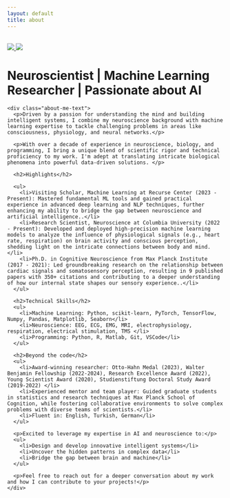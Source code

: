 ```yaml
---
layout: default
title: about
---
```

<br>
<div class="row">
  <div class="column">
    <a class='hover_image' href='#'>
      <img src='{{site.url}}/assets/images/me_boxed.png'/>
      <img src='{{site.url}}/assets/images/me.png' class='hide'/>
    </a>
  </div>
  <div class="column">
  </div>
  <div class="column">
    <h1 class="about-me-title"> Neuroscientist | Machine Learning Researcher | Passionate about AI</h1>

    <div class="about-me-text">
      <p>Driven by a passion for understanding the mind and building intelligent systems, I combine my neuroscience background with machine learning expertise to tackle challenging problems in areas like  consciousness, physiology, and neural networks.</p>

      <p>With over a decade of experience in neuroscience, biology, and programming, I bring a unique blend of scientific rigor and technical proficiency to my work. I'm adept at translating intricate biological phenomena into powerful data-driven solutions. </p>

      <h2>Highlights</h2>

      <ul>
        <li>Visiting Scholar, Machine Learning at Recurse Center (2023 - Present): Mastered fundamental ML tools and gained practical experience in advanced deep learning and NLP techniques, further enhancing my ability to bridge the gap between neuroscience and artificial intelligence..</li>
        <li>Research Scientist, Neuroscience at Columbia University (2022 - Present): Developed and deployed high-precision machine learning models to analyze the influence of physiological signals (e.g., heart rate, respiration) on brain activity and conscious perception, shedding light on the intricate connections between body and mind.</li>
        <li>Ph.D. in Cognitive Neuroscience from Max Planck Institute (2017 - 2021): Led groundbreaking research on the relationship between cardiac signals and somatosensory perception, resulting in 9 published papers with 350+ citations and contributing to a deeper understanding of how our internal state shapes our sensory experience..</li>
      </ul>

      <h2>Technical Skills</h2>
      <ul>
        <li>Machine Learning: Python, scikit-learn, PyTorch, TensorFlow, Numpy, Pandas, Matplotlib, Seaborn</li>
        <li>Neuroscience: EEG, ECG, EMG, MRI, electrophysiology, respiration, electrical stimulation, TMS </li>
        <li>Programming: Python, R, Matlab, Git, VSCode</li>
      </ul>

      <h2>Beyond the code</h2>
      <ul>
        <li>Award-winning researcher: Otto-Hahn Medal (2023), Walter Benjamin Fellowship (2022-2024), Research Excellence Award (2022), Young Scientist Award (2020), Studienstiftung Doctoral Study Award (2019-2022) </li>
        <li>Experienced mentor and team player: Guided graduate students in statistics and research techniques at Max Planck School of Cognition, while fostering collaborative environments to solve complex problems with diverse teams of scientists.</li>
        <li>Fluent in: English, Turkish, German</li>
      </ul>

      <p>Excited to leverage my expertise in AI and neuroscience to:</p>
      <ul>
        <li>Design and develop innovative intelligent systems</li>
        <li>Uncover the hidden patterns in complex data</li>
        <li>Bridge the gap between brain and machine</li>
      </ul>

      <p>Feel free to reach out for a deeper conversation about my work and how I can contribute to your projects!</p>
    </div>
  </div>
</div>
